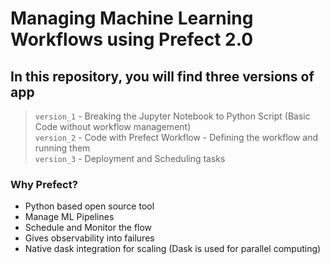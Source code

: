 # Managing Machine Learning Workflows using Prefect 2.0

## In this repository, you will find three versions of app

> `version_1` - Breaking the Jupyter Notebook to Python Script (Basic Code without workflow management)  
> `version_2` - Code with Prefect Workflow - Defining the workflow and running them  
> `version_3` - Deployment and Scheduling tasks

### Why Prefect?
- Python based open source tool  
- Manage ML Pipelines  
- Schedule and Monitor the flow  
- Gives observability into failures  
- Native dask integration for scaling (Dask is used for parallel computing)
